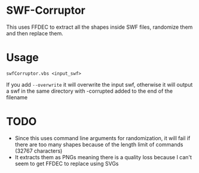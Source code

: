# SWF-Corruptor
This uses FFDEC to extract all the shapes inside SWF files, randomize them and then replace them. 

# Usage
`swfCorruptor.vbs <input_swf>`

If you add `--overwrite` it will overwrite the input swf, otherwise it will output a swf in the same directory with -corrupted added to the end of the filename

# TODO
- Since this uses command line arguments for randomization, it will fail if there are too many shapes because of the length limit of commands (32767 characters)
- It extracts them as PNGs meaning there is a quality loss because I can't seem to get FFDEC to replace using SVGs
